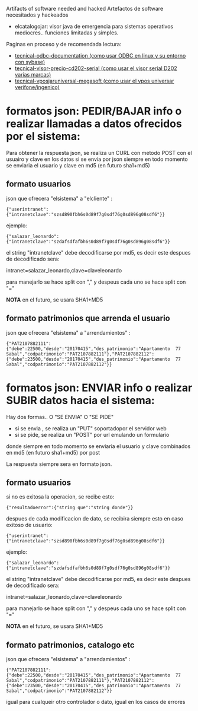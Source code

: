 Artifacts of software needed and hacked
Artefactos de software necesitados y hackeados

* elcatalogojar: visor java de emergencia para sistemas operativos mediocres.. funciones limitadas y simples.

Paginas en proceso y de recomendada lectura:

* [tecnical-odbc-documentation (como usar ODBC en linux y su entorno con sybase)](https://gitlab.com/nerp/nerpextras/wikis/tecnical-odbc-documentation)
* [tecnical-visor-precio-cd202-serial (como usar el visor serial D202 varias marcas)](https://gitlab.com/nerp/nerpextras/wikis/tecnical-visor-precio-cd202-serial)
* [tecnical-vposjaruniversal-megasoft (como usar el vpos universar verifone/ingenico)](https://gitlab.com/nerp/nerpextras/wikis/vposjaruniversal-megasoft-verifone-ingenico)

# formatos json: PEDIR/BAJAR info o realizar llamadas a datos ofrecidos por el sistema:

Para obtener la respuesta json, se realiza un CURL con metodo POST con el usuairo y clave en los datos
si se envia por json siempre en todo momento se enviaria el usuario y clave en md5 (en futuro sha1+md5)

## formato usuarios

json que ofrecera "elsistema" a "elcliente" : 

`{"userintranet":{"intranetclave":"szsd890fbh6s0d89f7g0sdf76g0sd896g08sdf6"}}`

ejemplo:

`{"salazar_leonardo":{"intranetclave":"szdafsdfafbh6s0d89f7g0sdf76g0sd896g08sdf6"}}`

el string "intranetclave" debe decodificarse por md5, es decir este despues de decodificado sera:

intranet=salazar_leonardo,clave=claveleonardo

para manejarlo se hace split con "," y despeus cada uno se hace split con "="

**NOTA** en el futuro, se usara SHA1+MD5

## formato patrimonios que arrenda el usuario

json que ofrecera "elsistema" a "arrendamientos" : 

`{"PAT2107882111":{"debe":22500,"desde":"20170415","des_patrimonio":"Apartamento  77 Sabal","codpatrimonio":"PAT2107882111"},"PAT2107882112":{"debe":23500,"desde":"20170415","des_patrimonio":"Apartamento  77 Sabal","codpatrimonio":"PAT2107882112"}}`


# formatos json: ENVIAR info o realizar SUBIR datos hacia el sistema:

Hay dos formas..  O "SE ENVIA" O "SE PIDE"

* si se envia , se realiza un "PUT" soportadopor el servidor web
* si se pide, se realiza un "POST" por url emulando un formulario

donde siempre en todo momento se enviaria el usuario y clave combinados en md5 (en futuro sha1+md5) por post

La respuesta siempre sera en formato json.

## formato usuarios

si no es exitosa la operacion, se recibe esto:

`{"resultadoerror":{"string que":"string donde"}}`

despues de cada modificacion de dato, se recibira siempre esto en caso exitoso de usuario:

`{"userintranet":{"intranetclave":"szsd890fbh6s0d89f7g0sdf76g0sd896g08sdf6"}}`

ejemplo:

`{"salazar_leonardo":{"intranetclave":"szdafsdfafbh6s0d89f7g0sdf76g0sd896g08sdf6"}}`

el string "intranetclave" debe decodificarse por md5, es decir este despues de decodificado sera:

intranet=salazar_leonardo,clave=claveleonardo

para manejarlo se hace split con "," y despeus cada uno se hace split con "="

**NOTA** en el futuro, se usara SHA1+MD5

## formato patrimonios, catalogo etc

json que ofrecera "elsistema" a "arrendamientos" : 

`{"PAT2107882111":{"debe":22500,"desde":"20170415","des_patrimonio":"Apartamento  77 Sabal","codpatrimonio":"PAT2107882111"},"PAT2107882112":{"debe":23500,"desde":"20170415","des_patrimonio":"Apartamento  77 Sabal","codpatrimonio":"PAT2107882112"}}`

igual para cualqueir otro controlador o dato, igual en los casos de errores
